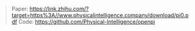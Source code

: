 
> Paper: https://link.zhihu.com/?target=https%3A//www.physicalintelligence.company/download/pi0.pdf
> Code: https://github.com/Physical-Intelligence/openpi
